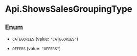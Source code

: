 # Api.ShowsSalesGroupingType

## Enum


* `CATEGORIES` (value: `"CATEGORIES"`)

* `OFFERS` (value: `"OFFERS"`)


